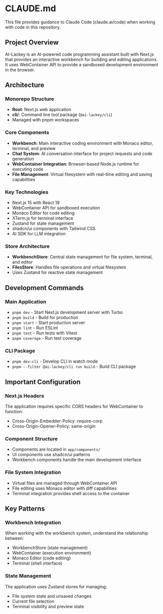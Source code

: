 # CLAUDE.md

This file provides guidance to Claude Code (claude.ai/code) when working with code in this repository.

## Project Overview

AI-Lackey is an AI-powered code programming assistant built with Next.js that provides an interactive workbench for building and editing applications. It uses WebContainer API to provide a sandboxed development environment in the browser.

## Architecture

### Monorepo Structure
- **Root**: Next.js web application  
- **cli/**: Command line tool package (`@ai-lackey/cli`)
- Managed with pnpm workspaces

### Core Components
- **Workbench**: Main interactive coding environment with Monaco editor, terminal, and preview
- **Chat System**: AI conversation interface for project requests and code generation
- **WebContainer Integration**: Browser-based Node.js runtime for executing code
- **File Management**: Virtual filesystem with real-time editing and saving capabilities

### Key Technologies
- Next.js 15 with React 19
- WebContainer API for sandboxed execution
- Monaco Editor for code editing
- XTerm.js for terminal interface
- Zustand for state management
- shadcn/ui components with Tailwind CSS
- AI SDK for LLM integration

### Store Architecture
- **WorkbenchStore**: Central state management for file system, terminal, and editor
- **FilesStore**: Handles file operations and virtual filesystem
- Uses Zustand for reactive state management

## Development Commands

### Main Application
- `pnpm dev` - Start Next.js development server with Turbo
- `pnpm build` - Build for production
- `pnpm start` - Start production server
- `pnpm lint` - Run ESLint
- `pnpm test` - Run tests with Vitest
- `pnpm coverage` - Run test coverage

### CLI Package
- `pnpm dev:cli` - Develop CLI in watch mode
- `pnpm --filter @ai-lackey/cli run build` - Build CLI package

## Important Configuration

### Next.js Headers
The application requires specific CORS headers for WebContainer to function:
- Cross-Origin-Embedder-Policy: require-corp
- Cross-Origin-Opener-Policy: same-origin

### Component Structure
- Components are located in `app/components/`
- UI components use shadcn/ui patterns
- Workbench components handle the main development interface

### File System Integration
- Virtual files are managed through WebContainer API
- File editing uses Monaco editor with diff capabilities
- Terminal integration provides shell access to the container

## Key Patterns

### Workbench Integration
When working with the workbench system, understand the relationship between:
- WorkbenchStore (state management)
- WebContainer (execution environment)  
- Monaco Editor (code editing)
- Terminal (shell interface)

### State Management
The application uses Zustand stores for managing:
- File system state and unsaved changes
- Current file selection
- Terminal visibility and preview state